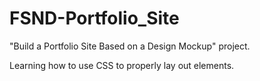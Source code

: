 # FSND-Portfolio_Site
"Build a Portfolio Site Based on a Design Mockup" project. 

Learning how to use CSS to properly lay out elements.
